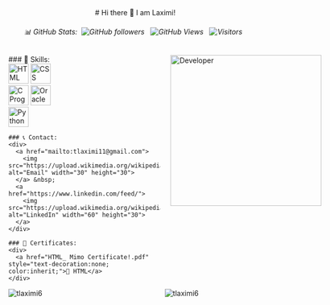 <div align="center">
  # Hi there 👋 I am Laximi!
  
  ###### 📊 GitHub Stats:&nbsp; ![GitHub followers](https://img.shields.io/github/followers/tlaximi6?label=Follow&style=social) &nbsp;  ![GitHub Views](https://komarev.com/ghpvc/?username=tlaximi6) &nbsp; ![Visitors](https://visitor-badge.laobi.icu/badge?page_id=tlaximi6.tlaximi6) &nbsp;
</div>

<div style="display: flex; justify-content: space-between; align-items: flex-start; width: 100%;">
  <div style="max-width: 60%; text-align: left;">
    ### 🌱 Skills:
    <div>
      <img src="https://upload.wikimedia.org/wikipedia/commons/6/61/HTML5_logo_and_wordmark.svg" alt="HTML" width="40" height="40">
      <img src="https://upload.wikimedia.org/wikipedia/commons/d/d5/CSS3_logo_and_wordmark.svg" alt="CSS" width="40" height="40">
    </div>
    <div>
      <img src="https://upload.wikimedia.org/wikipedia/commons/1/19/C_Logo.png" alt="C Programming" width="40" height="40">
      <img src="https://upload.wikimedia.org/wikipedia/commons/5/50/Oracle_logo.svg" alt="Oracle Database" width="40" height="40">
    </div>
    <div>
      <img src="https://upload.wikimedia.org/wikipedia/commons/c/c3/Python-logo-notext.svg" alt="Python" width="40" height="40">
    </div>

    ### 📞 Contact:
    <div>
      <a href="mailto:tlaximi11@gmail.com">
        <img src="https://upload.wikimedia.org/wikipedia/commons/4/4e/Gmail_Icon.png" alt="Email" width="30" height="30">
      </a> &nbsp; 
      <a href="https://www.linkedin.com/feed/">
        <img src="https://upload.wikimedia.org/wikipedia/commons/0/01/LinkedIn_Logo.svg" alt="LinkedIn" width="60" height="30">
      </a>
    </div>

    ### 📍 Certificates:
    <div>
      <a href="HTML_ Mimo Certificate!.pdf" style="text-decoration:none; color:inherit;">🤖 HTML</a>
    </div>
  </div>

  <div style="margin-left: 20px;">
    <img src="https://img.freepik.com/premium-photo/female-developer-background_665280-9655.jpg?w=1380" alt="Developer" width="300" height="300">
  </div>
</div>

<div style="display: flex; justify-content: space-between; width: 75%; max-width: 600px;">
  <div>
    <img align="left" src="https://github-readme-streak-stats.herokuapp.com/?user=tlaximi6&" alt="tlaximi6" />
    <br>
  </div>
  <div>
    <img align="right" src="https://github-readme-stats.vercel.app/api?username=tlaximi6&show_icons=true&locale=en" alt="tlaximi6" />
  </div>
</div>
